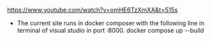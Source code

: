 https://www.youtube.com/watch?v=omHE6TzXmXA&t=515s

- The current site runs in docker composer with the following line in terminal of visual studio in port :8000.
docker compose up --build


